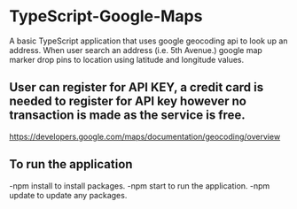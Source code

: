 # TypeScript-Google-Maps

A basic TypeScript application that uses google geocoding api to look up an address.
When user search an address (i.e. 5th Avenue.) google map marker drop pins to location using latitude and longitude values.

## User can register for API KEY, a credit card is needed to register for API key however no transaction is made as the service is free.

https://developers.google.com/maps/documentation/geocoding/overview

## To run the application

-npm install to install packages.
-npm start to run the application.
-npm update to update any packages.
